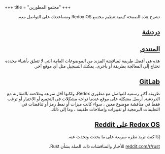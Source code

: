 +++
title = "مجتمع المطورين"
+++
<meta charset="utf-8">

<div class="row install-row">
<div dir="rtl" lang="ar">

تشرح هذه الصفحة كيفية تنظيم مجتمع Redox OS ومساعدتك على التواصل معه.

<a id="chat"></a>
## [دردشة](https://matrix.to/#/#redox:matrix.org)

<a id="forum"></a>
## [المنتدى](https://discourse.redox-os.org/)

هذه هي أفضل طريقة لمناقشة المزيد من الموضوعات العامة التي لا تتعلق بأشياء محددة تحتاج إلى المعالجة بطريقة أو بأخرى.
يمكنك التسجيل مثل أي موقع آخر.

<a id="gitlab"></a>
## [GitLab](https://gitlab.redox-os.org/redox-os/redox)



طريقة أكثر رسمية للتواصل مع مطوري Redox، ولكنها أقل سرعة وملاءمة بالمقارنة مع الدردشة.
 أرسل مشكلة على موقع عندما تواجه مشكلات في التجميع أو الاختبار أو ترغب فقط في مناقشة موضوع معين ، سواء كانت ميزات أو نمط رمز أو تناقضات في التعليمات البرمجية أو تغييرات وإصلاحات طفيفة ، وما إلى ذلك.



<a id="reddit"></a>
## [Redox OS على Reddit](https://www.reddit.com/r/Redox/)

إذا كنت تريد نظرة سريعة على ما يحدث وتحدث عنه.

[reddit.com/r/rust](https://www.reddit.com/r/rust) للأخبار والمناقشات ذات الصلة بشأن Rust.

</div>
</div>

